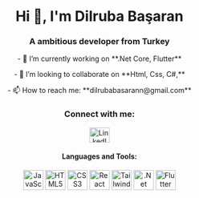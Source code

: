 



<h1 align="center">Hi 👋, I'm Dilruba Başaran</h1>
<h3 align="center">A ambitious developer from Turkey</h3>
<p align= center >
- 🌱 I’m currently working on **.Net Core, Flutter**
</p>

<p align= center >
- 👯 I’m looking to collaborate on **Html, Css, C#,**
</p>
<p align= center >
- 📫 How to reach me: **dilrubabasarann@gmail.com** 
</p>
<h3 align="center">Connect with me:</h3>
<p align="center">
<a href="https://linkedin.com/in/dilrubasaran/" target="blank">
 
<img src="https://cdn.jsdelivr.net/gh/devicons/devicon@latest/icons/linkedin/linkedin-original.svg" alt="LinkedIn" height="30" width="40" />
</a>
</p>

<h4 align= center> Languages and Tools: </h4>

<p align="center">
  <img src="https://cdn.jsdelivr.net/gh/devicons/devicon/icons/javascript/javascript-original.svg" alt="JavaScript" width="40" height="40"/>
  <img src="https://cdn.jsdelivr.net/gh/devicons/devicon/icons/html5/html5-original.svg" alt="HTML5" width="40" height="40"/>
  <img src="https://cdn.jsdelivr.net/gh/devicons/devicon/icons/css3/css3-original.svg" alt="CSS3" width="40" height="40"/>
  <img src="https://cdn.jsdelivr.net/gh/devicons/devicon@latest/icons/react/react-original-wordmark.svg" alt="React" width="40" height="40" />        
   <img src="https://cdn.jsdelivr.net/gh/devicons/devicon@latest/icons/tailwindcss/tailwindcss-original-wordmark.svg" alt="Tailwind CSS" width="40" height="40" />
          
  <img src="https://cdn.jsdelivr.net/gh/devicons/devicon@latest/icons/dotnetcore/dotnetcore-original.svg" alt=".Net Core"  width="40" height="40" />
  <img src="https://cdn.jsdelivr.net/gh/devicons/devicon/icons/flutter/flutter-original.svg" alt="Flutter" width="40" height="40"/>
</p>


